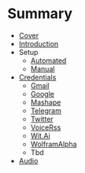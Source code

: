 # Summary

* [Cover](README.md)
* [Introduction](documentation/Introduction.md)
* Setup
   * [Automated](documentation/Automated.md)
   * [Manual](Manual.md)
* [Credentials](documentation/Credentials.md)
   * [Gmail](documentation/Gmail.md)
   * [Google](documentation/Google.md)
   * [Mashape](documentation/Mashape.md)
   * [Telegram](documentation/Telegram.md)
   * [Twitter](documentation/Twitter.md)
   * [VoiceRss](documentation/VoiceRss.md)
   * [Wit.Ai](documentation/WitAi.md)
   * [WolframAlpha](documentation/WolframAlpha.md)
   * Tbd
* [Audio](documentation/Audio.md)

